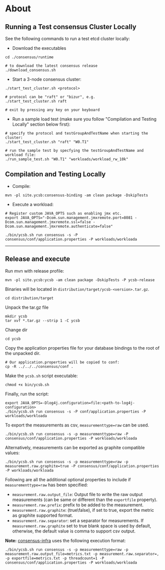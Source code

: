 # About

## Running a Test consensus Cluster Locally
See the following commands to run a test etcd cluster locally:
- Download the executables
```
cd ./consensus/runtime

# to download the latest consensus release
./download_consensus.sh
```

- Start a 3-node consensus cluster:
```
./start_test_cluster.sh <protocol>

# protocol can be "raft" or "bizur", e.g.
./start_test_cluster.sh raft

# exit by pressing any key on your keyboard
```

- Run a sample load test (make sure you follow "Compilation and Testing Locally" section below first):
```
# specify the protocol and testGroupAndTestName when starting the cluster:
./start_test_cluster.sh "raft" "W0.T1"

# run the sample test by specfying the testGroupAndTestName and workload file:
./run_sample_test.sh "W0.T1" "workloads/workload_rw_10k"
```

## Compilation and Testing Locally
- Compile:
```
mvn -pl site.ycsb:consensus-binding -am clean package -DskipTests
```
- Execute a workload:
```
# Register custom JAVA_OPTS such as enabling jmx etc.
export JAVA_OPTS="-Dcom.sun.management.jmxremote.port=8081 -Dcom.sun.management.jmxremote.ssl=false -Dcom.sun.management.jmxremote.authenticate=false"

./bin/ycsb.sh run consensus -s -P consensus/conf/application.properties -P workloads/workloada
```

---

## Release and execute

Run mvn with release profile:
```
mvn -pl site.ycsb:ycsb -am clean package -DskipTests -P ycsb-release
```
Binaries will be located in `distribution/target/ycsb-<version>.tar.gz`.
```
cd distribution/target
```
Unpack the tar.gz file
```
mkdir ycsb
tar xvf *.tar.gz --strip 1 -C ycsb
```
Change dir
```
cd ycsb
```
Copy the application properties file for your database bindings to the root of the unpacked dir.
```
# Our application.properties will be copied to conf:
cp -R ../../../consensus/conf .
```
Make the `ycsb.sh` script executable:
```
chmod +x bin/ycsb.sh
```
Finally, run the script:
```
export JAVA_OPTS=-Dlog4j.configuration=file:<path-to-log4j-configuration>
./bin/ycsb.sh run consensus -s -P conf/application.properties -P workloads/workloada
```

To export the measurements as csv, `measurementtype=raw` can be used.
```
./bin/ycsb.sh run consensus -s -p measurementtype=raw -P consensus/conf/application.properties -P workloads/workloada
```

Alternatively, measurements can be exported as graphite compatible values:
```
./bin/ycsb.sh run consensus -s -p measurementtype=raw -p measurement.raw.graphite=true -P consensus/conf/application.properties -P workloads/workloada
```

Following are all the additional optional properties to include if `measurementtype=raw` has been specified:
- `measurement.raw.output_file`: Output file to write the raw output measurements
(can be same or different than the `exportfile` property).
- `measurement.raw.prefix`: prefix to be added to the measurement.
- `measurement.raw.graphite`: (true\false), if set to true, export the metric as graphite supported format.
- `measurement.raw.separator`: set a separator for measurements. If `measurement.raw.graphite` set to true blank space
is used by default, otherwise, the default value is comma to support csv output.

**Note:** [consensus-infra](https://github.com/mboysan/consensus-infra) uses the following execution format:
```
./bin/ycsb.sh run consensus -s -p measurementtype=raw -p measurement.raw.output_file=metrics.txt -p measurement.raw.separator=, -p exportfile=metrics.txt -p threadcount=1 -P consensus/conf/application.properties -P workloads/workloada
```

